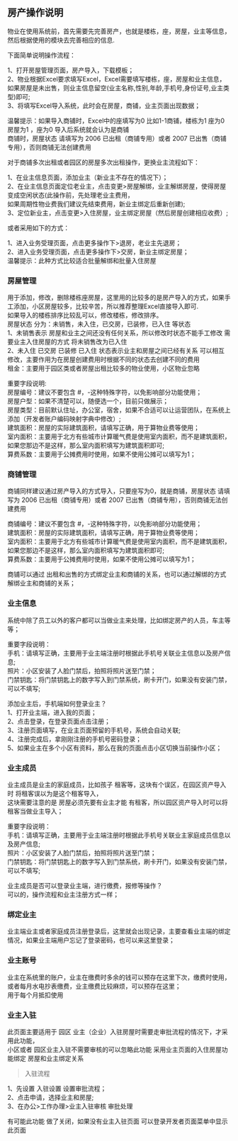 ## 房产操作说明

物业在使用系统前，首先需要先完善房产，也就是楼栋，座，房屋，业主等信息，然后根据使用的模块去完善相应的信息.</br>

下面简单说明操作流程：</br>

1、打开房屋管理页面，房产导入，下载模板；</br>
2、物业根据Excel要求填写Excel，Excel需要填写楼栋，座，房屋和业主信息，如果房屋是未出售，则业主信息留空(业主名称,性别,年龄,手机号,身份证号,业主类型)即可;</br>
3、将填写Excel导入系统，此时会在房屋，商铺，业主页面出现数据；</br>

温馨提示：如果导入商铺时，Excel中的座填写为0 比如1-1商铺，楼栋为1 座为0 房屋为1 ，座为0 导入后系统就会认为是商铺</br>
商铺时，房屋状态 请填写为 2006 已出租（商铺专用）或者 2007 已出售（商铺专用），否则商铺无法创建费用</br>

对于商铺多次出租或者园区的房屋多次出租操作，更换业主流程如下：</br>

1、在业主信息页面，添加业主（新业主不存在的情况下）；</br>
2、在业主信息页面定位老业主，点击变更>房屋解绑，业主解绑房屋，使得房屋变成空闲状态(此操作前，先处理老业主费用，<br/>
如果周期性物业费我们建议先结束费用，新业主绑定后重新创建);</br>
3、定位新业主，点击变更>入住房屋，业主绑定房屋（然后房屋创建相应收费）;</br>

或者采用如下的方式：</br>

1、进入业务受理页面，点击更多操作下>退房，老业主先退房；</br>
2、进入业务受理页面，点击更多操作下>交房，新业主绑定房屋；</br>
温馨提示：此种方式比较适合批量解绑和批量入住房屋</br>

### 房屋管理

用于添加，修改，删除楼栋座房屋，这里用的比较多的是房产导入的方式，如果手工添加，小区房屋较多，比较辛苦，所以推荐整理Excel直接导入即可.</br>
如果导入的楼栋排序比较乱可以，修改楼栋，修改排序。</br>
房屋状态 分为：未销售，未入住，已交房，已装修，已入住 等状态</br>
1、未销售表示 房屋和业主之间还没有任何关系，所以修改时状态不能手工修改 需要业主入住房屋的方式 将未销售改为已入住</br>
2、未入住 已交房 已装修 已入住 状态表示业主和房屋之间已经有关系 可以相互修改，主要作用为在房屋创建费用时根据不同的状态去创建不同的费用</br>
租金：主要用于园区类或者房屋出租比较多的物业使用，小区物业忽略</br>

重要字段说明:</br>
房屋编号：建议不要包含 #，-这种特殊字符，以免影响部分功能使用；</br>
房屋户型：如果不清楚可以，随便选一个，目前只做展示；</br>
房屋类型：目前默认住址，办公室，宿舍，如果不合适可以让运营团队，在系统上添加（开发者账户编码映射字典中修改）;</br>
建筑面积：房屋的实际建筑面积，请填写正确，用于算物业费等使用；</br>
室内面积：主要用于北方有些城市计算暖气费是使用室内面积，而不是建筑面积，如果您那边不是这样，那么室内面积填写为建筑面积即可;</br>
算费系数：主要用于公摊费用时使用，如果不使用公摊可以填写为1；</br>

### 商铺管理

商铺同样建议通过房产导入的方式导入，只要座写为0，就是商铺，房屋状态 请填写为 2006 已出租（商铺专用）或者 2007 已出售（商铺专用），否则商铺无法创建费用</br>

商铺编号：建议不要包含 #，-这种特殊字符，以免影响部分功能使用；</br>
建筑面积：房屋的实际建筑面积，请填写正确，用于算物业费等使用；</br>
室内面积：主要用于北方有些城市计算暖气费是使用室内面积，而不是建筑面积，如果您那边不是这样，那么室内面积填写为建筑面积即可;</br>
算费系数：主要用于公摊费用时使用，如果不使用公摊可以填写为1；</br>

商铺可以通过 出租和出售的方式绑定业主和商铺的关系，也可以通过解绑的方式 解绑业主和商铺的关系；</br>

### 业主信息

系统中除了员工以外的客户都可以当做业主来处理，比如绑定房产的人员，车主等等；</br>

重要字段说明：</br>
手机：请填写正确，主要用于业主端注册时根据此手机号关联业主信息以及房产信息;</br>
照片：小区安装了人脸门禁后，拍照将照片送至门禁；</br>
门禁钥匙：将门禁钥匙上的数字写入到门禁系统，刷卡开门，如果没有安装门禁，可以不填写;</br>

添加业主后，手机端如何登录业主？</br>
1、打开业主端，进入我的页面；</br>
2、点击登录，在登录页面点击注册；</br>
3、注册页面填写，在业主页面预留的手机号，系统会自动关联;</br>
4、注册完成后，拿刚刚注册的手机号密码登录；</br>
5、如果业主在多个小区有资料，那么在我的页面点击小区切换当前操作小区；</br>

### 业主成员

业主成员是业主的家庭成员，比如孩子 租客等，这块有个误区，在园区资产导入时 将租客误以为是这个租客导入，</br>
这块需要注意的是 房屋必须先要有业主才能 有租客，所以园区资产导入时可以将租客当做业主导入；</br>

重要字段说明：</br>
手机：请填写正确，主要用于业主端注册时根据此手机号关联业主家庭成员信息以及房产信息;</br>
照片：小区安装了人脸门禁后，拍照将照片送至门禁；</br>
门禁钥匙：将门禁钥匙上的数字写入到门禁系统，刷卡开门，如果没有安装门禁，可以不填写;</br>

业主成员是否可以登录业主端，进行缴费，报修等操作？</br>
可以的，操作流程和业主注册方式一样；</br>

### 绑定业主

业主端业主或者家庭成员注册登录后，这里就会出现记录，主要查看业主端的绑定情况，如果业主端用户忘记了登录密码，也可以来这里登录；</br>

### 业主账号

业主在系统里的账户，业主在缴费时多余的钱可以预存在这里下次，缴费时使用，或者每月水电抄表缴费，业主缴费比较麻烦，可以预存在这里；</br>
用于每个月抵扣使用</br>

### 业主入驻

此页面主要适用于 园区 业主（企业）入驻房屋时需要走审批流程的情况下，才采用此功能，</br>
小区或者 园区业主入驻不需要审核的可以忽略此功能 采用业主页面的入住房屋功能绑定 房屋和业主绑定关系</br>

> 入驻流程

1、先设置 入驻设置 设置审批流程；</br>
2、点击申请，选择业主和房屋;</br>
3、在办公>工作办理>业主入驻审核 审批处理</br>

有可能此功能 做了关闭，如果没有业主入驻页面 可以登录开发者页面菜单中显示此页面

